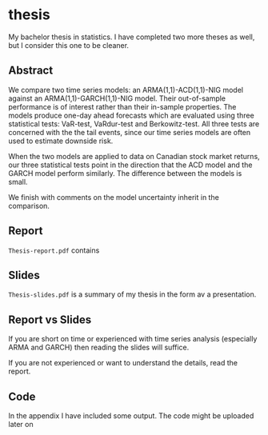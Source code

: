 # thesis

My bachelor thesis in statistics. I have completed two more theses as well, but I consider this one to be cleaner.

## Abstract 

We compare two time series models: an ARMA(1,1)-ACD(1,1)-NIG model against an ARMA(1,1)-GARCH(1,1)-NIG model. Their out-of-sample performance is of interest rather than their in-sample properties. The models produce one-day ahead forecasts which are evaluated using three statistical tests: VaR-test, VaRdur-test and Berkowitz-test. All three tests are concerned with the the tail events, since our time series models are often used to estimate downside risk.

When the two models are applied to data on Canadian stock market returns, our three statistical tests point in the direction that the ACD model and the GARCH model perform similarly. The difference between the models is small.

We finish with comments on the model uncertainty inherit in the comparison.

## Report 

`Thesis-report.pdf` contains 

## Slides 

`Thesis-slides.pdf` is a summary of my thesis in the form av a presentation. 

## Report vs Slides

If you are short on time or experienced with time series analysis (especially ARMA and GARCH) then reading the slides will suffice. 

If you are not experienced or want to understand the details, read the report. 

## Code 

In the appendix I have included some output. The code might be uploaded later on
